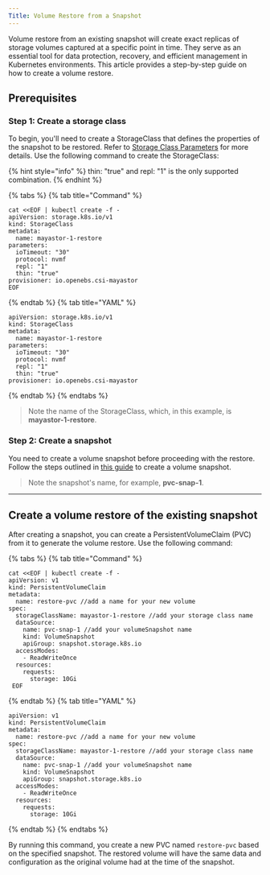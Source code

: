 ```yaml
---
Title: Volume Restore from a Snapshot
---
```


Volume restore from an existing snapshot will create exact replicas of storage volumes captured at a specific point in time. They serve as an essential tool for data protection, recovery, and efficient management in Kubernetes environments. This article provides a step-by-step guide on how to create a volume restore.

## Prerequisites

### Step 1: Create a storage class 

To begin, you'll need to create a StorageClass that defines the properties of the snapshot to be restored. Refer to [Storage Class Parameters](reference\storage-class-parameters.md) for more details. Use the following command to create the StorageClass:

{% hint style="info" %}
thin: "true" and repl: "1" is the only supported combination.
{% endhint %}

{% tabs %}
{% tab title="Command" %}
```text
cat <<EOF | kubectl create -f -
apiVersion: storage.k8s.io/v1
kind: StorageClass
metadata:
  name: mayastor-1-restore
parameters:
  ioTimeout: "30"
  protocol: nvmf
  repl: "1"
  thin: "true"
provisioner: io.openebs.csi-mayastor
EOF
```
{% endtab %}
{% tab title="YAML" %}
```text
apiVersion: storage.k8s.io/v1
kind: StorageClass
metadata:
  name: mayastor-1-restore
parameters:
  ioTimeout: "30"
  protocol: nvmf
  repl: "1"
  thin: "true"
provisioner: io.openebs.csi-mayastor
```
{% endtab %}
{% endtabs %}

> Note the name of the StorageClass, which, in this example, is **mayastor-1-restore**.


### Step 2: Create a snapshot 

You need to create a volume snapshot before proceeding with the restore. Follow the steps outlined in [this guide](quickstart/snapshot.md) to create a volume snapshot.

> Note the snapshot's name, for example, **pvc-snap-1**.

-------------------

## Create a volume restore of the existing snapshot

After creating a snapshot, you can create a PersistentVolumeClaim (PVC) from it to generate the volume restore. Use the following command:

{% tabs %}
{% tab title="Command" %}
```text
cat <<EOF | kubectl create -f -
apiVersion: v1
kind: PersistentVolumeClaim
metadata:
  name: restore-pvc //add a name for your new volume
spec:
  storageClassName: mayastor-1-restore //add your storage class name 
  dataSource:
    name: pvc-snap-1 //add your volumeSnapshot name
    kind: VolumeSnapshot
    apiGroup: snapshot.storage.k8s.io
  accessModes:
    - ReadWriteOnce
  resources:
    requests:
      storage: 10Gi
 EOF     
 ```
{% endtab %}
{% tab title="YAML" %}
```text
apiVersion: v1
kind: PersistentVolumeClaim
metadata:
  name: restore-pvc //add a name for your new volume
spec:
  storageClassName: mayastor-1-restore //add your storage class name 
  dataSource:
    name: pvc-snap-1 //add your volumeSnapshot name
    kind: VolumeSnapshot
    apiGroup: snapshot.storage.k8s.io
  accessModes:
    - ReadWriteOnce
  resources:
    requests:
      storage: 10Gi
```
{% endtab %}
{% endtabs %}
      
      
By running this command, you create a new PVC named `restore-pvc` based on the specified snapshot. The restored volume will have the same data and configuration as the original volume had at the time of the snapshot.

